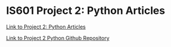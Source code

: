 # IS601 Project 2: Python Articles

[Link to Project 2: Python Articles](http://pythoncalculator818.eastus.azurecontainer.io)

[Link to Project 2 Python Github Repository](https://github.com/kc625/calc2)